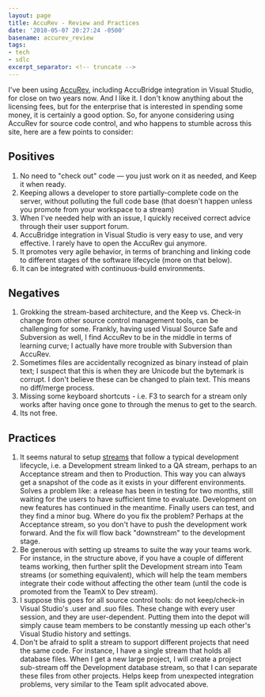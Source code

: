 ```yaml
---
layout: page
title: AccuRev - Review and Practices
date: '2010-05-07 20:27:24 -0500'
basename: accurev_review
tags:
- tech
- sdlc
excerpt_separator: <!-- truncate -->
---
```


I've been using [AccuRev](http://www.accurev.com), including
AccuBridge integration in Visual Studio, for close on two years now. And I like
it. I don't know anything about the licensing fees, but for the enterprise that
is interested in spending some money, it is certainly a good option. So, for
anyone considering using AccuRev for source code control, and who happens to
stumble across this site, here are a few points to consider:

<!-- truncate -->

## Positives

1. No need to "check out" code &mdash; you just work on it as needed, and Keep it when ready.
1. Keeping allows a developer to store partially-complete code on the server, without polluting the full code base (that doesn't happen unless you promote from your workspace to a stream)
1. When I've needed help with an issue, I quickly received correct advice through their user support forum.
1. AccuBridge integration in Visual Studio is very easy to use, and very effective. I rarely have to open the AccuRev gui anymore.
1. It promotes very agile behavior, in terms of branching and linking code to different stages of the software lifecycle (more on that below).
1. It can be integrated with continuous-build environments.

## Negatives

1. Grokking the stream-based architecture, and the Keep vs. Check-in change from other source control management tools, can be challenging for some. Frankly, having used Visual Source Safe and Subversion as well, I find AccuRev to be in the middle in terms of learning curve; I actually have more trouble with Subversion than AccuRev.
1. Sometimes files are accidentally recognized as binary instead of plain text; I suspect that this is when they are Unicode but the bytemark is corrupt. I don't believe these can be changed to plain text. This means no diff/merge process.
1. Missing some keyboard shortcuts - i.e. F3 to search for a stream only works after having once gone to through the menus to get to the search.
1. Its not free.

## Practices

1. It seems natural to setup [streams](http://www.accurev.com/whitepaper/stream_based_architecture.htm) that follow a typical development lifecycle, i.e. a Development stream linked to a QA stream, perhaps to an Acceptance stream and then to Production. This way you can always get a snapshot of the code as it exists in your different environments. Solves a problem like: a release has been in testing for two months, still waiting for the users to have sufficient time to evaluate. Development on new features has continued in the meantime. Finally users can test, and they find a minor bug. Where do you fix the problem? Perhaps at the Acceptance stream, so you don't have to push the development work forward. And the fix will flow back "downstream" to the development stage.
1. Be generous with setting up streams to suite the way your teams work. For instance, in the structure above, if you have a couple of different teams working, then further split the Development stream into Team streams (or something equivalent), which will help the team members integrate their code without affecting the other team (until the code is promoted from the TeamX to Dev stream).
1. I suppose this goes for all source control tools: do not keep/check-in Visual Studio's .user and .suo files. These change with every user session, and they are user-dependent. Putting them into the depot will simply cause team members to be constantly messing up each other's Visual Studio history and settings.
1. Don't be afraid to split a stream to support different projects that need the same code. For instance, I have a single stream that holds all database files. When I get a new large project, I will create a project sub-stream off the Development database stream, so that I can separate these files from other projects. Helps keep from unexpected integration problems, very similar to the Team split advocated above.
